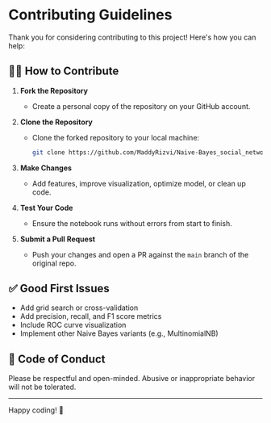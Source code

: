 # Contributing Guidelines

Thank you for considering contributing to this project! Here's how you can help:

## 🧑‍💻 How to Contribute

1. **Fork the Repository**
   - Create a personal copy of the repository on your GitHub account.

2. **Clone the Repository**
   - Clone the forked repository to your local machine:
     ```bash
     git clone https://github.com/MaddyRizvi/Naive-Bayes_social_network_analysis.git
     ```

3. **Make Changes**
   - Add features, improve visualization, optimize model, or clean up code.

4. **Test Your Code**
   - Ensure the notebook runs without errors from start to finish.

5. **Submit a Pull Request**
   - Push your changes and open a PR against the `main` branch of the original repo.

## ✅ Good First Issues

- Add grid search or cross-validation
- Add precision, recall, and F1 score metrics
- Include ROC curve visualization
- Implement other Naive Bayes variants (e.g., MultinomialNB)

## 📢 Code of Conduct

Please be respectful and open-minded. Abusive or inappropriate behavior will not be tolerated.

---

Happy coding! 🚀
